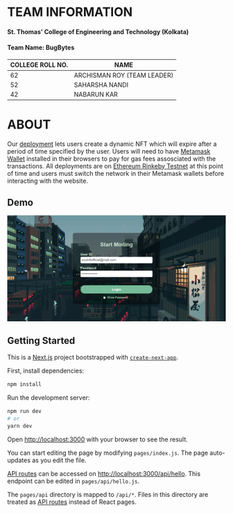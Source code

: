 # TEAM INFORMATION

#### St. Thomas' College of Engineering and Technology (Kolkata)
#### Team Name: BugBytes

| COLLEGE ROLL NO. | NAME                        |
|------------------|-----------------------------|
| 62               | ARCHISMAN ROY (TEAM LEADER) |
| 52               | SAHARSHA NANDI              |
| 42               | NABARUN KAR                 |

# ABOUT
Our [deployment](https://soulnft.vercel.app/) lets users create a dynamic NFT which will expire after a period of time specified by the user. Users will need to have [Metamask Wallet](https://metamask.io/download/) installed in their browsers to pay for gas fees assosciated with the transactions. All deployments are on [Ethereum Rinkeby Testnet](https://rinkeby.etherscan.io/) at this point of time and users must switch the network in their Metamask wallets before interacting with the website.

## Demo

![Login](https://raw.githubusercontent.com/NabarunKar/dNFT-metadata/main/demo.png)

## Getting Started

This is a [Next.js](https://nextjs.org/) project bootstrapped with [`create-next-app`](https://github.com/vercel/next.js/tree/canary/packages/create-next-app).

First, install dependencies:

```bash
npm install
```

Run the development server:

```bash
npm run dev
# or
yarn dev
```

Open [http://localhost:3000](http://localhost:3000) with your browser to see the result.

You can start editing the page by modifying `pages/index.js`. The page auto-updates as you edit the file.

[API routes](https://nextjs.org/docs/api-routes/introduction) can be accessed on [http://localhost:3000/api/hello](http://localhost:3000/api/hello). This endpoint can be edited in `pages/api/hello.js`.

The `pages/api` directory is mapped to `/api/*`. Files in this directory are treated as [API routes](https://nextjs.org/docs/api-routes/introduction) instead of React pages.
